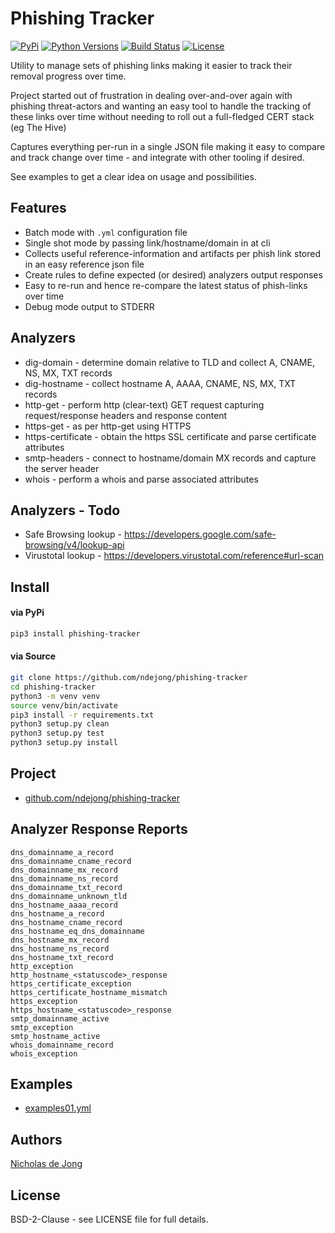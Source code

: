 # Phishing Tracker

[![PyPi](https://img.shields.io/pypi/v/phishing-tracker.svg)](https://pypi.python.org/pypi/phishing-tracker/)
[![Python Versions](https://img.shields.io/pypi/pyversions/phishing-tracker.svg)](https://github.com/ndejong/phishing-tracker/)
[![Build Status](https://api.travis-ci.org/ndejong/phishing-tracker.svg?branch=master)](https://travis-ci.org/ndejong/phishing-tracker/)
[![License](https://img.shields.io/github/license/ndejong/phishing-tracker.svg)](https://github.com/ndejong/phishing-tracker)

Utility to manage sets of phishing links making it easier to track their removal progress over time.

Project started out of frustration in dealing over-and-over again with phishing threat-actors and wanting an easy tool
to handle the tracking of these links over time without needing to roll out a full-fledged CERT stack (eg The Hive)

Captures everything per-run in a single JSON file making it easy to compare and track change over time - and integrate
with other tooling if desired.

See examples to get a clear idea on usage and possibilities.

## Features
* Batch mode with `.yml` configuration file
* Single shot mode by passing link/hostname/domain in at cli
* Collects useful reference-information and artifacts per phish link stored in an easy reference json file
* Create rules to define expected (or desired) analyzers output responses
* Easy to re-run and hence re-compare the latest status of phish-links over time
* Debug mode output to STDERR

## Analyzers
* dig-domain - determine domain relative to TLD and collect A, CNAME, NS, MX, TXT records
* dig-hostname - collect hostname A, AAAA, CNAME, NS, MX, TXT records
* http-get - perform http (clear-text) GET request capturing request/response headers and response content
* https-get - as per http-get using HTTPS
* https-certificate - obtain the https SSL certificate and parse certificate attributes 
* smtp-headers - connect to hostname/domain MX records and capture the server header 
* whois - perform a whois and parse associated attributes

## Analyzers - Todo
* Safe Browsing lookup - https://developers.google.com/safe-browsing/v4/lookup-api
* Virustotal lookup - https://developers.virustotal.com/reference#url-scan

## Install
#### via PyPi
```bash
pip3 install phishing-tracker
```

#### via Source
```bash
git clone https://github.com/ndejong/phishing-tracker
cd phishing-tracker
python3 -m venv venv
source venv/bin/activate
pip3 install -r requirements.txt
python3 setup.py clean
python3 setup.py test
python3 setup.py install
```

## Project
* [github.com/ndejong/phishing-tracker](https://github.com/ndejong/phishing-tracker)

## Analyzer Response Reports
```dns_domainname_aaaa_record
dns_domainname_a_record
dns_domainname_cname_record
dns_domainname_mx_record
dns_domainname_ns_record
dns_domainname_txt_record
dns_domainname_unknown_tld
dns_hostname_aaaa_record
dns_hostname_a_record
dns_hostname_cname_record
dns_hostname_eq_dns_domainname
dns_hostname_mx_record
dns_hostname_ns_record
dns_hostname_txt_record
http_exception
http_hostname_<statuscode>_response
https_certificate_exception
https_certificate_hostname_mismatch
https_exception
https_hostname_<statuscode>_response
smtp_domainname_active
smtp_exception
smtp_hostname_active
whois_domainname_record
whois_exception
```

## Examples
* [examples01.yml](https://github.com/ndejong/phishing-tracker/blob/master/examples/examples01.yml)


## Authors
[Nicholas de Jong](https://nicholasdejong.com)

## License
BSD-2-Clause - see LICENSE file for full details.
